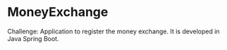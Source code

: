 # MoneyExchange
Challenge: Application to register the money exchange. It is developed in Java Spring Boot.
